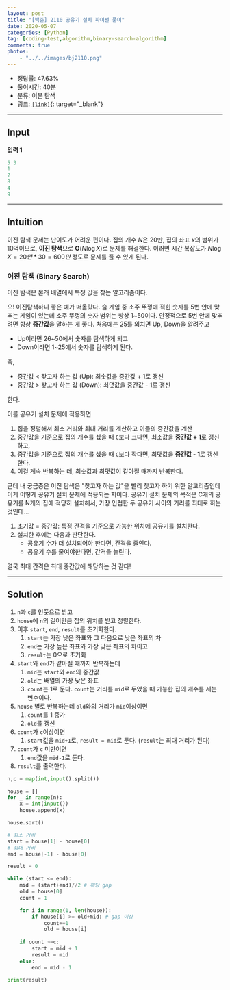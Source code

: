 ```yaml
---
layout: post
title: "[백준] 2110 공유기 설치 파이썬 풀이"
date: 2020-05-07
categories: [Python]
tag: [coding-test,algorithm,binary-search-algorithm]
comments: true
photos:
    - "../../images/bj2110.png"
---
```


* 정답률: 47.63%
* 풀이시간: 40분
* 분류: 이분 탐색
* 링크: [`[link]`](https://www.acmicpc.net/problem/2110){: target="_blank"}

----
## Input

**입력 1**

~~~~python
5 3
1
2
8
4
9
~~~~


---
## Intuition

이진 탐색 문제는 난이도가 어려운 편이다.
집의 개수 $N$은 20만, 집의 좌표 $x$의 범위가 10억이므로, **이진 탐색**으로 $\mathbf{O}(N\log X)$로 문제를 해결한다. 이러면 시간 복잡도가 $N\log X = 20만 * 30 = 600만$ 정도로 문제를 풀 수 있게 된다.


### 이진 탐색 (Binary Search)

이진 탐색은 본래 배열에서 특정 값을 찾는 알고리즘이다. 

오! 이진탐색하니 좋은 예가 떠올랐다. 술 게임 중 소주 뚜껑에 적힌 숫자를 5번 안에 맞추는 게임이 있는데 소주 뚜껑의 숫자 범위는 항상 1~50이다.
안정적으로 5번 안에 맞추려면 항상 **중간값**을 말하는 게 좋다. 처음에는 25를 외치면 Up, Down을 알려주고 
* Up이라면 26~50에서 숫자를 탐색하게 되고
* Down이라면 1~25에서 숫자를 탐색하게 된다.
  
즉, 
* 중간값 < 찾고자 하는 값 (Up): 최솟값을 중간값 + 1로 갱신
* 중간값 > 찾고자 하는 값 (Down): 최댓값을 중간값 - 1로 갱신

한다.



이를 공유기 설치 문제에 적용하면 
1. 집을 정렬해서 최소 거리와 최대 거리를 계산하고 이들의 중간값을 계산
2. 중간값을 기준으로 집의 개수를 셌을 때 `C`보다 크다면, 최소값을 **중간값 + 1**로 갱신하고,
3. 중간값을 기준으로 집의 개수를 셌을 때 `C`보다 작다면, 최댓값을 **중간값 - 1**로 갱신한다.
4. 이걸 계속 반복하는 데, 최솟값과 최댓값이 같아질 때까지 반복한다.


근데 내 궁금증은 이진 탐색은 "찾고자 하는 값"을 빨리 찾고자 하기 위한 알고리즘인데 이게 어떻게 공유기 설치 문제에 적용되는 지이다.
공유기 설치 문제의 목적은 C개의 공유기를 N개의 집에 적당히 설치해서, 가장 인접한 두 공유기 사이의 거리를 최대로 하는 것인데... 

1. 초기값 = 중간값: 특정 간격을 기준으로 가능한 위치에 공유기를 설치한다.
2. 설치한 후에는 다음과 판단한다.
   * 공유기 수가 더 설치되어야 한다면, 간격을 줄인다.
   * 공유기 수를 줄여야한다면, 간격을 늘린다.

결국 최대 간격은 최대 중간값에 해당하는 것 같다!



---
## Solution

1. `n`과 `c`를 인풋으로 받고
2. `house`에 `n`의 길이만큼 집의 위치를 받고 정렬한다.
3. 이후 `start`, `end`, `result`를 초기화한다. 
   1. `start`는 가장 낮은 좌표와 그 다음으로 낮은 좌표의 차
   2. `end`는 가장 높은 좌표와 가장 낮은 좌표의 차이고
   3. `result`는 0으로 초기화
4. `start`와 `end`가 같아질 때까지 반복하는데
   1. `mid`는 `start`와 `end`의 중간값
   2. `old`는 배열의 가장 낮은 좌표
   3. `count`는 1로 둔다. `count`는 거리를 `mid`로 두었을 때 가능한 집의 개수를 세는 변수이다.
5. `house` 별로 반복하는데 `old`와의 거리가 `mid`이상이면 
   1. `count`를 1 증가
   2. `old`를 갱신
6. `count`가 `c`이상이면
   1. `start`값을 `mid+1`로, `result = mid`로 둔다. (`result`는 최대 거리가 된다)
7. `count`가 `c` 미만이면
   1. `end`값을 `mid-1`로 둔다.
8. `result`를 출력한다.

```python
n,c = map(int,input().split())

house = []
for _ in range(n):
    x = int(input())
    house.append(x)

house.sort()

# 최소 거리
start = house[1] - house[0]
# 최대 거리
end = house[-1] - house[0]

result = 0

while (start <= end):
    mid = (start+end)//2 # 해당 gap
    old = house[0]
    count = 1

    for i in range(1, len(house)):
        if house[i] >= old+mid: # gap 이상
            count+=1
            old = house[i]
    
    if count >=c:
        start = mid + 1
        result = mid
    else:
        end = mid - 1

print(result)
```